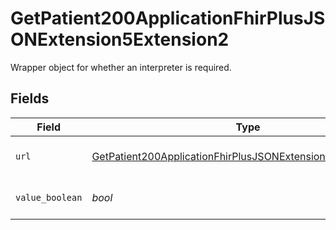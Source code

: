 # GetPatient200ApplicationFhirPlusJSONExtension5Extension2

Wrapper object for whether an interpreter is required.


## Fields

| Field                                                                                                                                                 | Type                                                                                                                                                  | Required                                                                                                                                              | Description                                                                                                                                           | Example                                                                                                                                               |
| ----------------------------------------------------------------------------------------------------------------------------------------------------- | ----------------------------------------------------------------------------------------------------------------------------------------------------- | ----------------------------------------------------------------------------------------------------------------------------------------------------- | ----------------------------------------------------------------------------------------------------------------------------------------------------- | ----------------------------------------------------------------------------------------------------------------------------------------------------- |
| `url`                                                                                                                                                 | [GetPatient200ApplicationFhirPlusJSONExtension5Extension2URL](../../models/operations/getpatient200applicationfhirplusjsonextension5extension2url.md) | :heavy_check_mark:                                                                                                                                    | Key of this object. Always `interpreterRequired`.                                                                                                     |                                                                                                                                                       |
| `value_boolean`                                                                                                                                       | *bool*                                                                                                                                                | :heavy_check_mark:                                                                                                                                    | Whether an interpreter is required.                                                                                                                   | true                                                                                                                                                  |